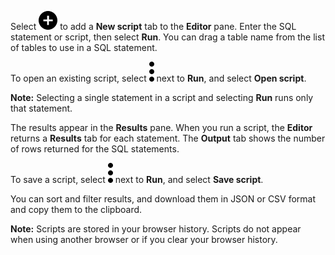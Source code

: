 
Select ![""](Images/ebt1659745488877.svg) to add a **New script** tab to the **Editor** pane. Enter the SQL statement or script, then select **Run**. You can drag a table name from the list of tables to use in a SQL statement.

To open an existing script, select ![""](Images/zsz1597101912145.svg) next to **Run**, and select **Open script**.

**Note:** Selecting a single statement in a script and selecting **Run** runs only that statement.

The results appear in the **Results** pane. When you run a script, the **Editor** returns a **Results** tab for each statement. The **Output** tab shows the number of rows returned for the SQL statements.

To save a script, select ![""](Images/zsz1597101912145.svg) next to **Run**, and select **Save script**.

You can sort and filter results, and download them in JSON or CSV format and copy them to the clipboard.

**Note:** Scripts are stored in your browser history. Scripts do not appear when using another browser or if you clear your browser history.

